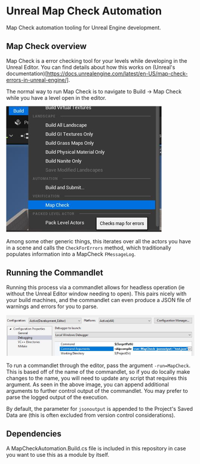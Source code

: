 # Unreal Map Check Automation
Map Check automation tooling for Unreal Engine development.

## Map Check overview

Map Check is a error checking tool for your levels while developing in the Unreal Editor.
You can find details about how this works on
(Unreal's documentation)[https://docs.unrealengine.com/latest/en-US/map-check-errors-in-unreal-engine/].

The normal way to run Map Check is to navigate to Build -> Map Check while you have
a level open in the editor.

![Map Check in Editor](Images/MapCheckInEditor.jpg)

Among some other generic things, this iterates over all
the actors you have in a scene and calls the `CheckForErrors` method, which traditionally
populates information into a MapCheck `FMessageLog`. 

## Running the Commandlet

Running this process via a commandlet allows for headless operation (ie without the Unreal
Editor window needing to open). This pairs nicely with your build machines, and the
commandlet can even produce a JSON file of warnings and errors for you to parse.

![Arguments](Images/arguments.jpg)

To run a commandlet through the editor, pass the argument `-run=MapCheck`. This is based off
of the name of the commandlet, so if you do locally make changes to the name, you will need
to update any script that requires this argument. As seen in the above image, you can
append additional arguments to further control output of the commandlet. You may prefer to
parse the logged output of the execution.

By default, the parameter for `jsonoutput` is appended to the Project's Saved Data are (this
is often excluded from version control considerations).

## Dependencies

A MapCheckAutomation.Build.cs file is included in this repository in case you want to use
this as a module by itself.
